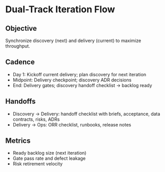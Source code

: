# Dual-Track Iteration Flow

## Objective

Synchronize discovery (next) and delivery (current) to maximize throughput.

## Cadence

- Day 1: Kickoff current delivery; plan discovery for next iteration
- Midpoint: Delivery checkpoint; discovery ADR decisions
- End: Delivery gates; discovery handoff checklist → backlog ready

## Handoffs

- Discovery → Delivery: handoff checklist with briefs, acceptance, data contracts, risks, ADRs
- Delivery → Ops: ORR checklist, runbooks, release notes

## Metrics

- Ready backlog size (next iteration)
- Gate pass rate and defect leakage
- Risk retirement velocity
